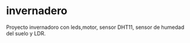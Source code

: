 # invernadero
Proyecto invernadoro con leds,motor, sensor DHT11, sensor de humedad del suelo y LDR.
